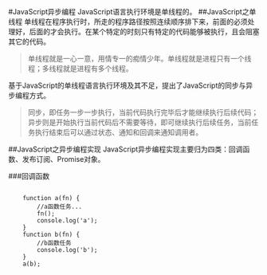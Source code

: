 #JavaScript异步编程
JavaScript语言执行环境是单线程的。
##JavaScript之单线程
单线程在程序执行时，所走的程序路径按照连续顺序排下来，前面的必须处理好，后面的才会执行。在某个特定的时刻只有特定的代码能够被执行，且会阻塞其它的代码。

> 单线程就是一心一意，用情专一的痴情少年。单线程就是进程只有一个线程；多线程就是进程有多个线程。

基于JavaScript的单线程语言执行环境及其不足，提出了JavaScript的同步与异步编程方式。

>同步，即任务一步一步执行，当前代码执行完毕后才能继续执行后续代码；异步则是开始执行当前代码后不需要等待，即可继续执行后续任务，当前任务执行结束后可以通过状态、通知和回调来通知调用者。

##JavaScript之异步编程实现
JavaScript异步编程实现主要归为四类：回调函数、发布订阅、Promise对象。

###回调函数

```

    function a(fn) {
        //a函数任务...
        fn();
        console.log('a');
    }
    function b(fn) {
        //b函数任务
        console.log('b');
    }
    a(b);
```